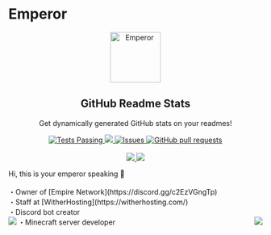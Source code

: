 # Emperor
<p align="center">
 <img width="100px" src="https://www.dropbox.com/s/0b9e3avv16yz7rp/db0608c1-2c79-4a85-9f41-2f917749cf03-l-attacco-giganti-perche-levi-ackerman-eroe-potente-serie-v3-538845.jpeg?dl=0" align="center" alt="Emperor" />
 <h2 align="center">GitHub Readme Stats</h2>
 <p align="center">Get dynamically generated GitHub stats on your readmes!</p>
</p>
  <p align="center">
    <a href="https://github.com/anuraghazra/github-readme-stats/actions">
      <img alt="Tests Passing" src="https://github.com/anuraghazra/github-readme-stats/workflows/Test/badge.svg" />
    </a>
    <a href="https://codecov.io/gh/anuraghazra/github-readme-stats">
      <img src="https://codecov.io/gh/anuraghazra/github-readme-stats/branch/master/graph/badge.svg" />
    </a>
    <a href="https://github.com/anuraghazra/github-readme-stats/issues">
      <img alt="Issues" src="https://img.shields.io/github/issues/anuraghazra/github-readme-stats?color=0088ff" />
    </a>
    <a href="https://github.com/anuraghazra/github-readme-stats/pulls">
      <img alt="GitHub pull requests" src="https://img.shields.io/github/issues-pr/anuraghazra/github-readme-stats?color=0088ff" />
    </a>
    <br />
    <br />
    <a href="https://a.paddle.com/v2/click/16413/119403?link=1227">
      <img src="https://img.shields.io/badge/Supported%20by-VSCode%20Power%20User%20%E2%86%92-gray.svg?colorA=655BE1&colorB=4F44D6&style=for-the-badge"/>
    </a>
    <a href="https://a.paddle.com/v2/click/16413/119403?link=2345">
      <img src="https://img.shields.io/badge/Supported%20by-Node%20Cli.com%20%E2%86%92-gray.svg?colorA=61c265&colorB=4CAF50&style=for-the-badge"/>
    </a>
  </p>
Hi, this is your emperor speaking 📢
<br /><br />・Owner of [Empire Network](https://discord.gg/c2EzVGngTp)
<br />・Staff at [WitherHosting](https://witherhosting.com/)
<br />・Discord bot creator
<br />・Minecraft server developer

<img align="right" src="https://github-readme-stats.vercel.app/api?username=Emperor9999&show_icons=true&hide_border=true&&count_private=true&include_all_commits=true&theme=dark" />
<img align="left" src="https://github-readme-stats.vercel.app/api/top-langs/?username=Emperor9999&show_icons=true&hide_border=true&&count_private=true&include_all_commits=true&theme=dark" />
